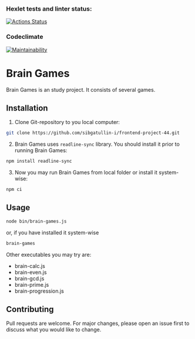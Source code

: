 ### Hexlet tests and linter status:
[![Actions Status](https://github.com/sibgatullin-i/frontend-project-44/workflows/hexlet-check/badge.svg)](https://github.com/sibgatullin-i/frontend-project-44/actions)

### Codeclimate
[![Maintainability](https://api.codeclimate.com/v1/badges/ded8b42c1766373df13d/maintainability)](https://codeclimate.com/github/sibgatullin-i/frontend-project-44/maintainability)

# Brain Games

Brain Games is an study project. It consists of several games.

## Installation

1. Clone Git-repository to you local computer:
```bash
git clone https://github.com/sibgatullin-i/frontend-project-44.git
```
2. Brain Games uses ```readline-sync``` library. You should install it prior to running Brain Games:
```bash
npm install readline-sync
```
3. Now you may run Brain Games from local folder or install it system-wise:
```bash
npm ci
```

## Usage

```bash
node bin/brain-games.js
```
or, if you have installed it system-wise
```bash
brain-games
```

Other executables you may try are:
* brain-calc.js
* brain-even.js
* brain-gcd.js
* brain-prime.js
* brain-progression.js

## Contributing

Pull requests are welcome. For major changes, please open an issue first to discuss what you would like to change.
